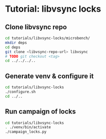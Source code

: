 # Tutorial: libvsync locks

## Clone libvsync repo

```bash
cd tutorials/libvsync-locks/microbench/
mkdir deps
cd deps
git clone <libvsync-repo-url> libvsync
# TODO git checkout <tag>
cd ../../../..
```

## Generate venv & configure it

```bash
cd tutorials/libvsync-locks
./configure.sh
cd ../..
```

## Run campaign of locks

```bash
cd tutorials/libvsync-locks
. ./venv/bin/activate
./campaign_locks.py
```

